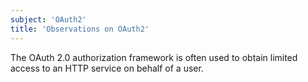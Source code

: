 ```yaml
---
subject: 'OAuth2'
title: 'Observations on OAuth2'
---
```


The OAuth 2.0 authorization framework is often used to obtain limited access to an HTTP service on behalf of a user. 
